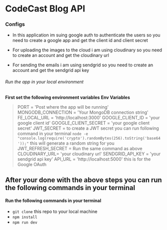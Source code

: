 # CodeCast Blog API

### Configs

- <p>In this application im suing google auth to authenticate the users so you need to create a google app and get the client id and client secret</p>
- <p>For uploading the images to the cloud i am using cloudinary so you need to create an account and get the cloudinary url</p>
- <p>For sending the emails i am using sendgrid so you need to create an account and get the sendgrid api key</p>

###### Run the app in your local environment

<strong>First set the following environment variables</strong>
<strong>Env Variables </strong>

> PORT = 'Post where the app will be running'
> MONGODB_CONNECTION = 'Your MongoDB connection string'
> FE_LOCAL_URL = 'http://localhost:3000'
> GOOGLE_CLIENT_ID = 'your google client id'
> GOOGLE_CLIENT_SECRET = 'your google client secret'
> JWT_SECRET = to create a JWT secret you can run following command in your terminal `node -e "console.log(require('crypto').randomBytes(256).toString('base64'));"` this will generate a random string for you
> JWT_REFRESH_SECRET = Run the same command as above
> CLOUDINARY_URL= 'your cloudinary url'
> SENDGRID_API_KEY = 'your sendgrid api key'
> API_URL = 'http://localhost:5000' this is for the Google OAuth

## After your done with the above steps you can run the following commands in your terminal

#### Run the following commands in your terminal

- `git clone` this repo to your local machine
- `npm install`
- `npm run dev`
